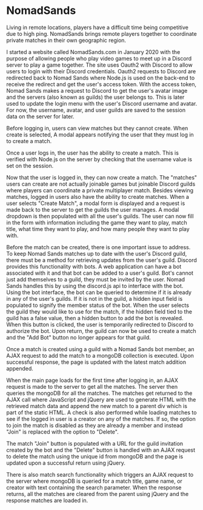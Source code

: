 # NomadSands

Living in remote locations, players have a difficult time being competitive due to high ping. NomadSands brings remote players together to coordinate private matches in their own geographic region.

I started a website called NomadSands.com in January 2020 with the purpose of allowing people who play video games to meet up in a Discord server to play a game together. The site uses Oauth2 with Discord to allow users to login with their Discord credentials. Oauth2 requests to Discord are redirected back to Nomad Sands where Node.js is used on the back-end to receive the redirect and get the user's access token. With the access token, Nomad Sands makes a request to Discord to get the user's avatar image and the servers (also known as guilds) the user belongs to. This is later used to update the login menu with the user's Discord username and avatar. For now, the username, avatar, and user guilds are saved to the session data on the server for later. 

Before logging in, users can view matches but they cannot create. When create is selected, A modal appears notifying the user that they must log in to create a match.

Once a user logs in, the user has the ability to create a match. This is verified with Node.js on the server by checking that the username value is set on the session. 

Now that the user is logged in, they can now create a match. The "matches" users can create are not actually joinable games but joinable Discord guilds where players can coordinate a private multiplayer match. Besides viewing matches, logged in users also have the ability to create matches. When a user selects "Create Match", a modal form is displayed and a request is made back to the server to get the guilds the user manages.  A modal dropdown is then populated with all the user's guilds. The user can now fill in the form with information including the game they want to play, match title, what time they want to play, and how many people they want to play with.

Before the match can be created, there is one important issue to address. To keep Nomad Sands matches up to date with the user's Discord guild, there must be a method for retrieving updates from the user's guild. Discord provides this functionality with bots. A web application can have a bot associated with it and that bot can be added to a user's guild. Bot's cannot just add themselves to a guild, they must be invited by the user. Nomad Sands handles this by using the discord.js api to interface with the bot. Using the bot interface, the bot can be queried to determine if it is already in any of the user's guilds. If it is not in the guild, a hidden input field is populated to signify the member status of the bot. When the user selects the guild they would like to use for the match, if the hidden field tied to the guild has a false value, then a hidden button to add the bot is revealed. When this button is clicked, the user is temporarily redirected to Discord to authorize the bot. Upon return, the guild can now be used to create a match and the "Add Bot" button no longer appears for that guild.

Once a match is created using a guild with a Nomad Sands bot member, an AJAX request to add the match to a mongoDB collection is executed. Upon successful response, the page is updated with the latest match addition appended.

When the main page loads for the first time after logging in, an AJAX request is made to the server to get all the matches. The server then queries the mongoDB for all the matches. The matches get returned to the AJAX call where JavaScript and jQuery are used to generate HTML with the retrieved match data and append the new match to a parent div which is part of the static HTML.  A check is also performed while loading matches to see if the logged in user is a creator on any of the matches. If so, the option to join the match is disabled as they are already a member and instead "Join" is replaced with the option to "Delete".

The match "Join" button is populated with a URL for the guild invitation created by the bot and the "Delete" button is handled with an AJAX request to delete the match using the unique id from mongoDB and the page is updated upon a successful return using jQuery. 

There is also match search functionality which triggers an AJAX request to the server where mongoDB is queried for a match title, game name, or creator with text containing the search parameter. When the response returns, all the matches are cleared from the parent using jQuery and the response matches are loaded in.
